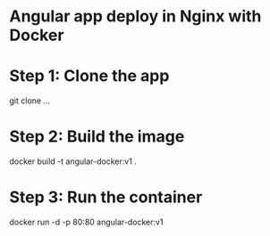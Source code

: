 # Angular app deploy in Nginx with Docker 

# Step 1: Clone the app
git clone ...

# Step 2: Build the image
docker build -t angular-docker:v1 .

# Step 3: Run the container
docker run -d -p 80:80 angular-docker:v1